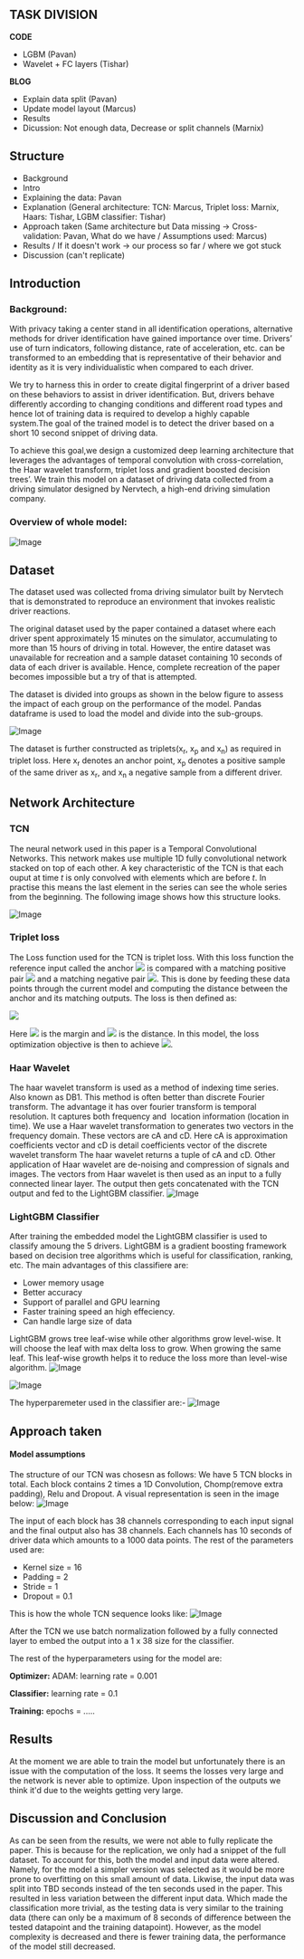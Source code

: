 ## TASK DIVISION
**CODE**
- LGBM (Pavan)
- Wavelet + FC layers (Tishar)

**BLOG**
- Explain data split (Pavan)
- Update model layout (Marcus)
- Results
- Dicussion: Not enough data, Decrease or split channels (Marnix)




## Structure
- Background
- Intro
- Explaining the data: Pavan
- Explanation (General architecture: TCN: Marcus, Triplet loss: Marnix, Haars: Tishar, LGBM classifier: Tishar)
- Approach taken (Same architecture but Data missing -> Cross-validation: Pavan, What do we have / Assumptions used: Marcus)
- Results / If it doesn't work -> our process so far / where we got stuck 
- Discussion (can't replicate)

## Introduction
### Background:
With privacy taking a center stand in all identification operations, alternative methods for driver identification have gained importance over time. 
Drivers’ use of turn indicators, following distance, rate of acceleration, etc. can be transformed to an embedding that is representative of their behavior and identity as it is very individualistic when compared to each driver. 

We try to harness this in order to create digital fingerprint of a driver based on these behaviors to assist in driver identification. But, drivers behave differently according to changing conditions and different road types and hence lot of training data is required to develop a highly capable system.The goal of the trained model is to detect the driver based on a short 10 second snippet of driving data. 

To achieve this goal,we design a customized deep learning architecture that leverages the advantages of temporal convolution with cross-correlation, the Haar wavelet transform, triplet loss and gradient boosted decision trees’. We train this model on a dataset of driving data collected from a driving simulator designed by Nervtech, a high-end driving simulation company.

### Overview of whole model:

![Image](Model.png)


## Dataset

The dataset used was collected froma driving simulator built by Nervtech that is demonstrated to reproduce an environment that invokes realistic driver reactions. 

The original dataset used by the paper contained a dataset where each driver spent approximately 15 minutes on the simulator, accumulating to more than 15 hours of driving in total. However, the entire dataset was unavailable for recreation and a sample dataset containing 10 seconds of data of each driver is available. Hence, complete recreation of the paper becomes impossible but a try of that is attempted.

The dataset is divided into groups as shown in the below figure to assess the impact of each group on the performance of the model. Pandas dataframe is used to load the model and divide into the sub-groups.

![Image](Dataset_groups.png)
<!-- <p align="center">
<img src= Dataset_groups.png/>
</p> -->

The dataset is further constructed as triplets(x<sub>r</sub>, x<sub>p</sub> and x<sub>n</sub>) as required in triplet loss. Here x<sub>r</sub> denotes an anchor point, x<sub>p</sub> denotes a positive sample of the same driver as x<sub>r</sub>, and x<sub>n</sub> a negative sample from a different driver.

<!-- <p align="center">
<img src= triplet_data_split_code.png>
</p> -->


## Network Architecture

### TCN

The neural network used in this paper is a Temporal Convolutional Networks. This network makes use multiple 1D fully convolutional network stacked on top of each other. A key characteristic of the TCN is that each ouput at time _t_ is only convolved with elements which are before _t_. In practise this means the last element in the series can see the whole series from the beginning. The following image shows how this structure looks.

![Image](TCN_layer.png)
<!-- <p align="center">
<img src= TCN_layer.png/ width=70% height=70%>
</p> -->

### Triplet loss
The Loss function used for the TCN is triplet loss. With this loss function the reference input called the anchor <img src="https://render.githubusercontent.com/render/math?math=x_a"> is compared with a matching positive pair <img src="https://render.githubusercontent.com/render/math?math=x_p"> and a matching negative pair <img src="https://render.githubusercontent.com/render/math?math=x_n">. This is done by feeding these data points through the current model and computing the distance between the anchor and its matching outputs. The loss is then defined as:

<img src="https://render.githubusercontent.com/render/math?math=l(x_a,x_p,x_n) = max(0,D^2_{ap} - D^2_{an}+\alpha)">

Here <img src="https://render.githubusercontent.com/render/math?math=\alpha"> is the margin and <img src="https://render.githubusercontent.com/render/math?math=D"> is the distance. In this model, the loss optimization objective is then to achieve <img src="https://render.githubusercontent.com/render/math?math=D^2_{ap} \gg D^2_{an}">.



### Haar Wavelet
The haar wavelet transform is used as a method of indexing time series. Also known as DB1. This method is often better than discrete Fourier transform. The advantage it has over fourier transform is temporal resolution. It captures both frequency and  location information (location in time).  We use a Haar wavelet transformation to generates two vectors in the frequency domain. These vectors are cA and cD. Here cA is approximation coefficients vector and cD  is detail coefficients vector of the discrete wavelet transform The haar wavelet returns a tuple of cA and cD. Other application of Haar wavelet are de-noising and compression of signals and images. The vectors from Haar wavelet is then used as an input to a fully connected linear layer. The output then gets concatenated with the TCN output and fed to the  LightGBM classifier.
![Image](haar.PNG)
<!-- <p align="center">
<img src= haar.PNG/ width=50% height=50%>
</p> -->

### LightGBM Classifier
After training the embedded model the LightGBM classifier is used to classify amoung the 5 drivers. LightGBM is a gradient boosting framework based on decision tree algorithms which is useful for classification, ranking, etc. The main advantages of this classifiere are:
- Lower memory usage
- Better accuracy
- Support of parallel and GPU learning
- Faster training speed an high effeciency.
- Can handle large size of data

LightGBM grows tree leaf-wise while other algorithms grow level-wise. It will choose the leaf with max delta loss to grow. When growing the same leaf. This leaf-wise growth helps it to reduce the loss more than level-wise algorithm.
![Image](leafwise.PNG)
<!-- <p align="center">
<img src= leafwise.PNG/ width=70% height=70%>
</p> -->
![Image](levewise.PNG)
<!-- <p align="center">
<img src= levewise.PNG/ width=70% height=70%>
</p>
 -->
The hyperparemeter used in the classifier are:-
![Image](hyperparam.PNG)
<!-- <p align="center">
<img src= hyperparam.PNG/ width=40% height=40%>
</p> -->


## Approach taken

#### Model assumptions
The structure of our TCN was chosesn as follows: 
We have 5 TCN blocks in total. Each block contains 2 times a 1D Convolution, Chomp(remove extra padding), Relu and Dropout. A visual representation is seen in the image below:
![Image](TCN_block.png)
<!-- <p align="center">
<img src= TCN_block.png/ width=20% height=20%>
</p>
 -->
The input of each block has 38 channels corresponding to each input signal and the final output also has 38 channels. Each channels has 10 seconds of driver data which amounts to a 1000 data points. The rest of the parameters used are:

- Kernel size = 16
- Padding = 2
- Stride = 1
- Dropout = 0.1

This is how the whole TCN sequence looks like:
![Image](TCN_sequence.png)
<!-- <p align="center">
<img src= TCN_sequence.png/ width=40% height=40%>
</p> -->


After the TCN we use batch normalization followed by a fully connected layer to embed the output into a 1 x 38 size for the classifier.

The rest of the hyperparameters using for the model are:

**Optimizer:**
ADAM: learning rate = 0.001

**Classifier:**
learning rate = 0.1

**Training:**
epochs = .....


## Results
At the moment we are able to train the model but unfortunately there is an issue with the computation of the loss. It seems the losses very large and the network is never able to optimize. Upon inspection of the outputs we think it'd due to the weights getting very large. 


## Discussion and Conclusion
As can be seen from the results, we were not able to fully replicate the paper. This is because for the replication, we only had a snippet of the full dataset. To account for this, both the model and input data were altered. Namely, for the model a simpler version was selected as it would be more prone to overfitting on this small amount of data. Likwise, the input data was split into TBD seconds instead of the ten seconds used in the paper. This resulted in less variation between the different input data. Which made the classification more trivial, as the testing data is very similar to the training data (there can only be a maximum of 8 seconds of difference between the tested datapoint and the training datapoint). However, as the model complexity is decreased and there is fewer training data, the performance of the model still decreased. 
